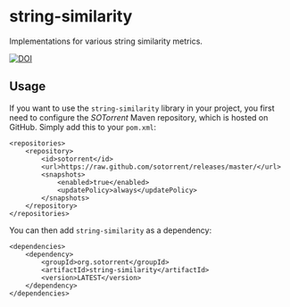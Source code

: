 # string-similarity
Implementations for various string similarity metrics.

[![DOI](https://zenodo.org/badge/98212408.svg)](https://zenodo.org/badge/latestdoi/98212408)

## Usage

If you want to use the `string-similarity` library in your project, you first need to configure the *SOTorrent* Maven repository, which is hosted on GitHub. Simply add this to your `pom.xml`:

    <repositories>
        <repository>
            <id>sotorrent</id>
            <url>https://raw.github.com/sotorrent/releases/master/</url>
            <snapshots>
                <enabled>true</enabled>
                <updatePolicy>always</updatePolicy>
            </snapshots>
        </repository>
    </repositories>

You can then add `string-similarity` as a dependency:

    <dependencies>
        <dependency>
            <groupId>org.sotorrent</groupId>
            <artifactId>string-similarity</artifactId>
            <version>LATEST</version>
        </dependency>
    </dependencies>
